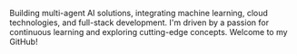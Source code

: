 Building multi-agent AI solutions, integrating machine learning, cloud technologies, and full-stack development. I'm driven by a passion for continuous learning and exploring cutting-edge concepts. Welcome to my GitHub!


